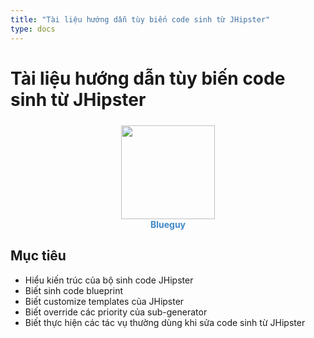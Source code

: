 ```yaml
---
title: "Tài liệu hướng dẫn tùy biến code sinh từ JHipster"
type: docs
---
```


# Tài liệu hướng dẫn tùy biến code sinh từ JHipster

<figure style="text-align:center;margin:1.5rem 0;">
  <img
    src="/logo.png"
    width="150"/>
  <figcaption style="color:#4189c6;font-weight:bold;">Blueguy</figcaption>
</figure>

## Mục tiêu

- Hiểu kiến trúc của bộ sinh code JHipster
- Biết sinh code blueprint
- Biết customize templates của JHipster
- Biết override các priority của sub-generator
- Biết thực hiện các tác vụ thường dùng khi sửa code sinh từ JHipster
